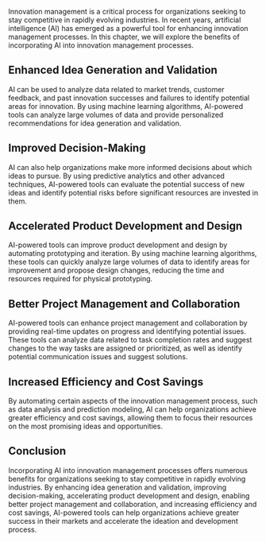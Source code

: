 
Innovation management is a critical process for organizations seeking to stay competitive in rapidly evolving industries. In recent years, artificial intelligence (AI) has emerged as a powerful tool for enhancing innovation management processes. In this chapter, we will explore the benefits of incorporating AI into innovation management processes.

Enhanced Idea Generation and Validation
---------------------------------------

AI can be used to analyze data related to market trends, customer feedback, and past innovation successes and failures to identify potential areas for innovation. By using machine learning algorithms, AI-powered tools can analyze large volumes of data and provide personalized recommendations for idea generation and validation.

Improved Decision-Making
------------------------

AI can also help organizations make more informed decisions about which ideas to pursue. By using predictive analytics and other advanced techniques, AI-powered tools can evaluate the potential success of new ideas and identify potential risks before significant resources are invested in them.

Accelerated Product Development and Design
------------------------------------------

AI-powered tools can improve product development and design by automating prototyping and iteration. By using machine learning algorithms, these tools can quickly analyze large volumes of data to identify areas for improvement and propose design changes, reducing the time and resources required for physical prototyping.

Better Project Management and Collaboration
-------------------------------------------

AI-powered tools can enhance project management and collaboration by providing real-time updates on progress and identifying potential issues. These tools can analyze data related to task completion rates and suggest changes to the way tasks are assigned or prioritized, as well as identify potential communication issues and suggest solutions.

Increased Efficiency and Cost Savings
-------------------------------------

By automating certain aspects of the innovation management process, such as data analysis and prediction modeling, AI can help organizations achieve greater efficiency and cost savings, allowing them to focus their resources on the most promising ideas and opportunities.

Conclusion
----------

Incorporating AI into innovation management processes offers numerous benefits for organizations seeking to stay competitive in rapidly evolving industries. By enhancing idea generation and validation, improving decision-making, accelerating product development and design, enabling better project management and collaboration, and increasing efficiency and cost savings, AI-powered tools can help organizations achieve greater success in their markets and accelerate the ideation and development process.
